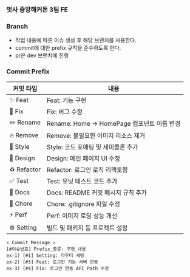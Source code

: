 ### 멋사 중앙해커톤 3팀 FE

### Branch

- 작업 내용에 따른 이슈 생성 후 해당 브랜치를 사용한다.
- commit에 대한 prefix 규칙을 준수하도록 한다.
- pr은 dev 브랜치에 진행

### Commit Prefix

| 커밋 타입   | 내용                                       |
| ----------- | ------------------------------------------ |
| ✨ Feat     | Feat: 기능 구현                            |
| 🐛 Fix      | Fix: 버그 수정                             |
| ✏️ Rename   | Rename: Home → HomePage 컴포넌트 이름 변경 |
| 🔥 Remove   | Remove: 불필요한 이미지 리소스 제거        |
| 💄 Style    | Style: 코드 포매팅 및 세미콜론 추가        |
| 📱 Design   | Design: 메인 페이지 UI 수정                |
| ♻️ Refactor | Refactor: 로그인 로직 리팩토링             |
| ✅ Test     | Test: 유닛 테스트 코드 추가                |
| 📝 Docs     | Docs: README 커밋 메시지 규칙 추가         |
| 🔧 Chore    | Chore: .gitignore 파일 수정                |
| ⚡️ Perf    | Perf: 이미지 로딩 성능 개선                |
| ⚙️ Setting  | 빌드 및 패키지 등 프로젝트 설정            |

```
< Commit Message >
[#이슈번호] Prefix_종류: 구현_내용
ex-1) [#1] Setting: 라우터 세팅
ex-2) [#3] Feat: 로그인 기능 서버 연동
ex-3) [#4] Fix: 로그인 연동 API Path 수정
```
